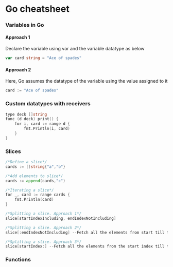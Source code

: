 # Go cheatsheet

### Variables in Go

#### Approach 1
Declare the variable using var and the variable datatype as below
```go
var card string = "Ace of spades"
```
#### Approach 2
Here, Go assumes the datatype of the variable using the value assigned to it
```go
card := "Ace of spades"
```

### Custom datatypes with receivers
```go
type deck []string
func (d deck) print() {
    for i, card := range d {
        fmt.Println(i, card)
    }
}
```

### Slices
```go
/*Define a slice*/
cards := []string{"a","b"}

/*Add elements to slice*/
cards := append(cards,"c")

/*Iterating a slice*/
for _, card := range cards {
	fmt.Println(card)
}

/*Splitting a slice. Approach 1*/
slice[startIndexIncluding, endIndexNotIncluding]

/*Splitting a slice. Approach 2*/
slice[:endIndexNotIncluding] --Fetch all the elements from start till the end index

/*Splitting a slice. Approach 3*/
slice[startIndex:] --Fetch all the elements from the start index till the end
```

### Functions





